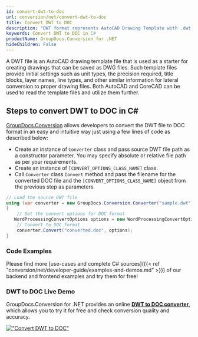 ```yaml
---
id: convert-dwt-to-doc
url: conversion/net/convert-dwt-to-doc
title: Convert DWT to DOC
description: "DWT format represents AutoCAD Drawing Template with .dwt extension. Learn how to convert DWT to DOC file programmatically in C# language using GroupDocs.Conversion for .NET library."
keywords: Convert DWT to DOC in C#
productName: GroupDocs.Conversion for .NET
hideChildren: False
---
```


A DWT file is an AutoCAD drawing template file that is used as a starter for creating drawings that can be saved as DWG files. Such template files provide initial settings such as unit types, the precision required, title blocks, layer names, line types, and other similar information for lateral conversion to proper drawing files. Both AutoCAD and CoreCAD can be used to read the template files and utilize them further.

## Steps to convert DWT to DOC in C#

[GroupDocs.Conversion](https://products.groupdocs.com/conversion/net) allows developers to convert the DWT file to DOC format in an easy and intuitive way just using a few lines of code as described below:

* Create an instance of `Converter` class and pass source DWT file path as a constructor parameter. You may specify absolute or relative file path as per your requirements. 
* Create an instance of `[CONVERT_OPTIONS_CLASS_NAME]` class.
* Call `Converter` class `Convert` method and pass the filename for the converted DOC file and the `[CONVERT_OPTIONS_CLASS_NAME]` object from the previous step as parameters.

```csharp
// Load the source DWT file
using (var converter = new GroupDocs.Conversion.Converter("sample.dwt"))
{
    // Set the convert options for DOC format
   WordProcessingConvertOptions options = new WordProcessingConvertOptions { Format = GroupDocs.Conversion.FileTypes.WordProcessingFileType.Doc };
    // Convert to DOC format
    converter.Convert("converted.doc", options);
}
```

### Code Examples

Please find more [use-cases and complete C# sources]({{< ref "conversion/net/developer-guide/examples-and-demos.md" >}}) of our backend and frontend examples and try them for free!

### DWT to DOC Live Demo

GroupDocs.Conversion for .NET provides an online [**DWT to DOC converter**](https://products.groupdocs.app/conversion/dwt-to-doc), which allows you to try it for free and check conversion quality and accuracy.

[!["Convert DWT to DOC"](conversion/net/images/convert-to-doc/convert-dwt-to-doc.png)](https://products.groupdocs.app/conversion/dwt-to-doc)